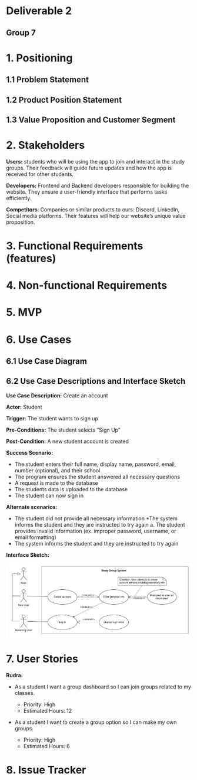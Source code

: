 # Deliverable 2

## Group 7

# 1. Positioning

## 1.1 Problem Statement


## 1.2 Product Position Statement


## 1.3 Value Proposition and Customer Segment


# 2. Stakeholders
**Users:** students who will be using the app to join and interact in the study groups. Their feedback will guide future updates and how the app is received for other students.

**Developers:** Frontend and Backend developers responsible for building the website. They ensure a user-friendly interface that performs tasks efficiently.

**Competitors**: Companies or similar products to ours: Discord, LinkedIn, Social media platforms. Their features will help our website’s unique value proposition.


# 3. Functional Requirements (features)


# 4. Non-functional Requirements


# 5. MVP


# 6. Use Cases

## 6.1 Use Case Diagram



## 6.2 Use Case Descriptions and Interface Sketch

**Use Case Description:** Create an account

**Actor:** Student

**Trigger:** The student wants to sign up

**Pre-Conditions:** The student selects “Sign Up”

**Post-Condition:** A new student account is created

**Success Scenario:**
  * The student enters their full name, display name, password, email, number (optional), and their school
  * The program ensures the student answered all necessary questions
  * A request is made to the database
  * The students data is uploaded to the database
  * The student can now sign in 
  
**Alternate scenarios:**
  * The student did not provide all necessary information
  *The system informs the student and they are instructed to try again
    a. The student provides invalid information (ex. improper password, username, or  
           email formatting)
  * The system informs the student and they are instructed to try again

**Interface Sketch:**

![Rudra's use case diagram](res/deliverable_2-log_in.png)


# 7. User Stories
**Rudra:**

* As a student I want a group dashboard so I can join groups related to my classes.
  * Priority: High
  * Estimated Hours: 12
  
* As a student I want to create a group option so I can make my own groups.
  * Priority: High
  * Estimated Hours: 6



# 8. Issue Tracker

